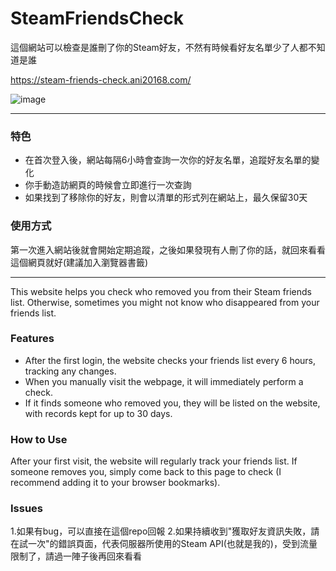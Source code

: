 # SteamFriendsCheck

這個網站可以檢查是誰刪了你的Steam好友，不然有時候看好友名單少了人都不知道是誰

https://steam-friends-check.ani20168.com/

![image](https://github.com/user-attachments/assets/0f647e1a-d0a0-4acf-a8ac-8fba5e0a711d)

****

### 特色
- 在首次登入後，網站每隔6小時會查詢一次你的好友名單，追蹤好友名單的變化
- 你手動造訪網頁的時候會立即進行一次查詢
- 如果找到了移除你的好友，則會以清單的形式列在網站上，最久保留30天

### 使用方式
第一次進入網站後就會開始定期追蹤，之後如果發現有人刪了你的話，就回來看看這個網頁就好(建議加入瀏覽器書籤)

****
This website helps you check who removed you from their Steam friends list. Otherwise, sometimes you might not know who disappeared from your friends list.

### Features
- After the first login, the website checks your friends list every 6 hours, tracking any changes.
- When you manually visit the webpage, it will immediately perform a check.
- If it finds someone who removed you, they will be listed on the website, with records kept for up to 30 days.

### How to Use
After your first visit, the website will regularly track your friends list. If someone removes you, simply come back to this page to check (I recommend adding it to your browser bookmarks).

### Issues
1.如果有bug，可以直接在這個repo回報
2.如果持續收到"獲取好友資訊失敗，請在試一次"的錯誤頁面，代表伺服器所使用的Steam API(也就是我的)，受到流量限制了，請過一陣子後再回來看看

